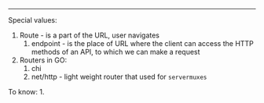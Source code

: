 ***
Special values:
1. Route - is a part of the URL, user navigates 
	1. endpoint -  is the place of URL where the client can access the HTTP methods of an API, to which we can make a request 
2. Routers in GO:
	1. chi 
	2. net/http - light weight router that used for `servermuxes` 

To know:
1. 